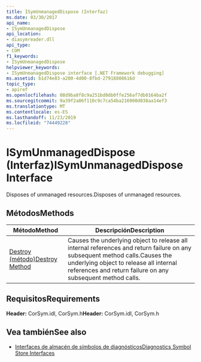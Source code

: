 ```yaml
---
title: ISymUnmanagedDispose (Interfaz)
ms.date: 03/30/2017
api_name:
- ISymUnmanagedDispose
api_location:
- diasymreader.dll
api_type:
- COM
f1_keywords:
- ISymUnmanagedDispose
helpviewer_keywords:
- ISymUnmanagedDispose interface [.NET Framework debugging]
ms.assetid: b1d74e83-a200-4d00-8fbd-27918808616d
topic_type:
- apiref
ms.openlocfilehash: 08d9ba8f8c9a251bd0db0ffe256af7db0164ba2f
ms.sourcegitcommit: 9a39f2a06f110c9c7ca54ba216900d038aa14ef3
ms.translationtype: MT
ms.contentlocale: es-ES
ms.lasthandoff: 11/23/2019
ms.locfileid: "74449228"
---
```

# <a name="isymunmanageddispose-interface"></a><span data-ttu-id="8f834-102">ISymUnmanagedDispose (Interfaz)</span><span class="sxs-lookup"><span data-stu-id="8f834-102">ISymUnmanagedDispose Interface</span></span>
<span data-ttu-id="8f834-103">Disposes of unmanaged resources.</span><span class="sxs-lookup"><span data-stu-id="8f834-103">Disposes of unmanaged resources.</span></span>  
  
## <a name="methods"></a><span data-ttu-id="8f834-104">Métodos</span><span class="sxs-lookup"><span data-stu-id="8f834-104">Methods</span></span>  
  
|<span data-ttu-id="8f834-105">Método</span><span class="sxs-lookup"><span data-stu-id="8f834-105">Method</span></span>|<span data-ttu-id="8f834-106">Descripción</span><span class="sxs-lookup"><span data-stu-id="8f834-106">Description</span></span>|  
|------------|-----------------|  
|[<span data-ttu-id="8f834-107">Destroy (método)</span><span class="sxs-lookup"><span data-stu-id="8f834-107">Destroy Method</span></span>](../../../../docs/framework/unmanaged-api/diagnostics/isymunmanageddispose-destroy-method.md)|<span data-ttu-id="8f834-108">Causes the underlying object to release all internal references and return failure on any subsequent method calls.</span><span class="sxs-lookup"><span data-stu-id="8f834-108">Causes the underlying object to release all internal references and return failure on any subsequent method calls.</span></span>|  
  
## <a name="requirements"></a><span data-ttu-id="8f834-109">Requisitos</span><span class="sxs-lookup"><span data-stu-id="8f834-109">Requirements</span></span>  
 <span data-ttu-id="8f834-110">**Header:** CorSym.idl, CorSym.h</span><span class="sxs-lookup"><span data-stu-id="8f834-110">**Header:** CorSym.idl, CorSym.h</span></span>  
  
## <a name="see-also"></a><span data-ttu-id="8f834-111">Vea también</span><span class="sxs-lookup"><span data-stu-id="8f834-111">See also</span></span>

- [<span data-ttu-id="8f834-112">Interfaces de almacén de símbolos de diagnósticos</span><span class="sxs-lookup"><span data-stu-id="8f834-112">Diagnostics Symbol Store Interfaces</span></span>](../../../../docs/framework/unmanaged-api/diagnostics/diagnostics-symbol-store-interfaces.md)
